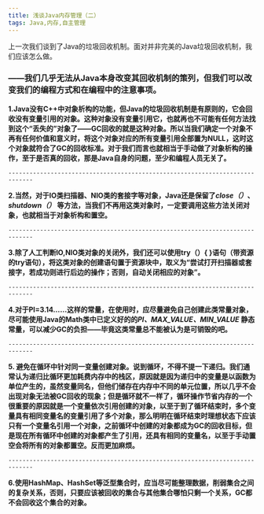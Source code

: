 ```yaml
---
title: 浅谈Java内存管理（二）
tags: Java,内存,自主管理
---
```



上一次我们谈到了Java的垃圾回收机制。面对并非完美的Java垃圾回收机制，我们应该怎么做。

### ——我们几乎无法从Java本身改变其回收机制的策列，但我们可以改变我们的编程方式和在编程中的注意事项。

__1.Java没有C++中对象析构的功能，但Java的垃圾回收机制是有原则的，它会回收没有变量引用的对象。这种对象没有变量引用它，也就再也不可能有任何方法找到这个“丢失的”对象了——GC回收的就是这种对象。所以当我们确定一个对象不再有任何价值和意义时，将这个对象对应的所有变量引用全部置为NULL，这时这个对象就符合了GC的回收标准。对于我们而言也就相当于手动做了对象析构的操作，至于是否真的回收，那是Java自身的问题，至少和编程人员无关了。__

`-----------------------------------------------------------------------------`

__2.当然，对于IO类扫描器、NIO类的套接字等对象，Java还是保留了*close（）*、*shutdown（）* 等方法，当我们不再用这类对象时，一定要调用这些方法关闭对象，也就相当于对象析构和置空。__

`-----------------------------------------------------------------------------`

__3.除了人工判断IO,NIO类对象的关闭外，我们还可以使用try（）{ }语句（带资源的try语句），将这类对象的创建语句置于资源块中，取义为“尝试打开扫描器或套接字，若成功则进行后边的操作；否则，自动关闭相应的对象”。__

`-----------------------------------------------------------------------------`

__4.对于PI=3.14……这样的常量，在使用时，应尽量避免自己创建此类常量对象，尽可能使用Java的Math类中已定义好的的*PI、MAX_VALUE、MIN_VALUE* 静态常量，可以减少GC的负担——毕竟这类常量总不能被认为是可销毁的吧。__

`-----------------------------------------------------------------------------`

__5. 避免在循环中针对同一变量创建对象。说到循环，不得不提一下递归。我们通常认为递归比循环更加耗费内存中的栈区，原因就是因为递归中的变量是以函数为单位产生的，虽然变量同名，但他们储存在内存中不同的单元位置，所以几乎不会出现对象无法被GC回收的现象；但是循环就不一样了，循环操作节省内存的一个很重要的原因就是一个变量依次引用创建的对象，以至于到了循环结束时，多个变量具有相同变量名的变量引用了多个对象，那么明明在循环结束时理想状态下应该只有一个变量名引用一个对象，之前循环中创建的对象都成为GC的回收目标，但是现在所有循环中创建的对象都产生了引用，还具有相同的变量名，以至于手动置空会将所有的对象都置空。反而更加麻烦。__

`-----------------------------------------------------------------------------`

__6.使用HashMap、HashSet等泛型集合时，应当尽可能整理数据，削弱集合之间的复杂关系，否则，只要应该被回收的集合与其他集合哪怕只剩一个关系，GC都不会回收这个集合的对象。__

















